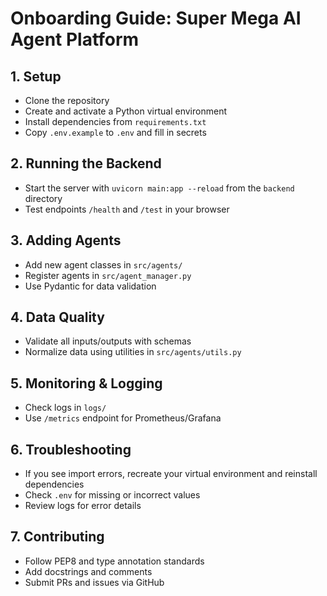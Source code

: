 # Onboarding Guide: Super Mega AI Agent Platform

## 1. Setup
- Clone the repository
- Create and activate a Python virtual environment
- Install dependencies from `requirements.txt`
- Copy `.env.example` to `.env` and fill in secrets

## 2. Running the Backend
- Start the server with `uvicorn main:app --reload` from the `backend` directory
- Test endpoints `/health` and `/test` in your browser

## 3. Adding Agents
- Add new agent classes in `src/agents/`
- Register agents in `src/agent_manager.py`
- Use Pydantic for data validation

## 4. Data Quality
- Validate all inputs/outputs with schemas
- Normalize data using utilities in `src/agents/utils.py`

## 5. Monitoring & Logging
- Check logs in `logs/`
- Use `/metrics` endpoint for Prometheus/Grafana

## 6. Troubleshooting
- If you see import errors, recreate your virtual environment and reinstall dependencies
- Check `.env` for missing or incorrect values
- Review logs for error details

## 7. Contributing
- Follow PEP8 and type annotation standards
- Add docstrings and comments
- Submit PRs and issues via GitHub

